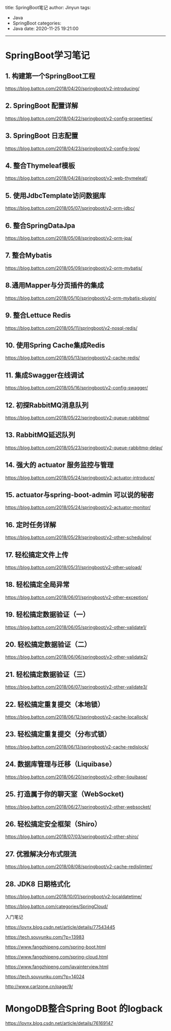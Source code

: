title: SpringBoot笔记
author: Jinyun
tags:
  - Java
  - SpringBoot
categories:
  - Java
date: 2020-11-25 19:21:00
---
# SpringBoot学习笔记

## 1. 构建第一个SpringBoot工程

https://blog.battcn.com/2018/04/20/springboot/v2-introducing/

## 2. SpringBoot 配置详解

https://blog.battcn.com/2018/04/22/springboot/v2-config-properties/

## 3. SpringBoot 日志配置

https://blog.battcn.com/2018/04/23/springboot/v2-config-logs/

## 4. 整合Thymeleaf模板

https://blog.battcn.com/2018/04/28/springboot/v2-web-thymeleaf/

## 5. 使用JdbcTemplate访问数据库

https://blog.battcn.com/2018/05/07/springboot/v2-orm-jdbc/

## 6. 整合SpringDataJpa

https://blog.battcn.com/2018/05/08/springboot/v2-orm-jpa/

## 7. 整合Mybatis

https://blog.battcn.com/2018/05/09/springboot/v2-orm-mybatis/

## 8.通用Mapper与分页插件的集成

https://blog.battcn.com/2018/05/10/springboot/v2-orm-mybatis-plugin/

## 9. 整合Lettuce Redis

https://blog.battcn.com/2018/05/11/springboot/v2-nosql-redis/

## 10. 使用Spring Cache集成Redis

https://blog.battcn.com/2018/05/13/springboot/v2-cache-redis/

## 11. 集成Swagger在线调试

https://blog.battcn.com/2018/05/16/springboot/v2-config-swagger/

## 12. 初探RabbitMQ消息队列

https://blog.battcn.com/2018/05/22/springboot/v2-queue-rabbitmq/

## 13. RabbitMQ延迟队列

https://blog.battcn.com/2018/05/23/springboot/v2-queue-rabbitmq-delay/

## 14. 强大的 actuator 服务监控与管理

https://blog.battcn.com/2018/05/24/springboot/v2-actuator-introduce/

## 15. actuator与spring-boot-admin 可以说的秘密

https://blog.battcn.com/2018/05/24/springboot/v2-actuator-monitor/

## 16. 定时任务详解

https://blog.battcn.com/2018/05/29/springboot/v2-other-scheduling/

## 17. 轻松搞定文件上传

https://blog.battcn.com/2018/05/31/springboot/v2-other-upload/

## 18. 轻松搞定全局异常

https://blog.battcn.com/2018/06/01/springboot/v2-other-exception/

## 19. 轻松搞定数据验证（一）

https://blog.battcn.com/2018/06/05/springboot/v2-other-validate1/

## 20. 轻松搞定数据验证（二）

https://blog.battcn.com/2018/06/06/springboot/v2-other-validate2/

## 21. 轻松搞定数据验证（三）

https://blog.battcn.com/2018/06/07/springboot/v2-other-validate3/

## 22. 轻松搞定重复提交（本地锁）

https://blog.battcn.com/2018/06/12/springboot/v2-cache-locallock/

## 23. 轻松搞定重复提交（分布式锁）

https://blog.battcn.com/2018/06/13/springboot/v2-cache-redislock/

## 24. 数据库管理与迁移（Liquibase）

https://blog.battcn.com/2018/06/20/springboot/v2-other-liquibase/

## 25. 打造属于你的聊天室（WebSocket)

https://blog.battcn.com/2018/06/27/springboot/v2-other-websocket/

## 26. 轻松搞定安全框架（Shiro）

https://blog.battcn.com/2018/07/03/springboot/v2-other-shiro/

## 27. 优雅解决分布式限流

https://blog.battcn.com/2018/08/08/springboot/v2-cache-redislimter/

## 28. JDK8 日期格式化

https://blog.battcn.com/2018/10/01/springboot/v2-localdatetime/



https://blog.battcn.com/categories/SpringCloud/



入门笔记

https://lovnx.blog.csdn.net/article/details/77543445



https://tech.souyunku.com/?p=13983





https://www.fangzhipeng.com/spring-boot.html

https://www.fangzhipeng.com/spring-cloud.html

https://www.fangzhipeng.com/javainterview.html

https://tech.souyunku.com/?p=14024



http://www.carlzone.cn/page/9/



# MongoDB整合Spring Boot 的logback

https://lovnx.blog.csdn.net/article/details/76169147